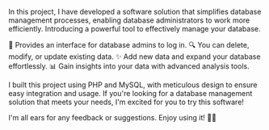 In this project, I have developed a software solution that simplifies database management processes, enabling database administrators to work more efficiently. Introducing a powerful tool to effectively manage your database.

🔑 Provides an interface for database admins to log in.
🔍 You can delete, modify, or update existing data.
✨ Add new data and expand your database effortlessly.
📊 Gain insights into your data with advanced analysis tools.

I built this project using PHP and MySQL, with meticulous design to ensure easy integration and usage. If you're looking for a database management solution that meets your needs, I'm excited for you to try this software!

I'm all ears for any feedback or suggestions. Enjoy using it! 💪😊
